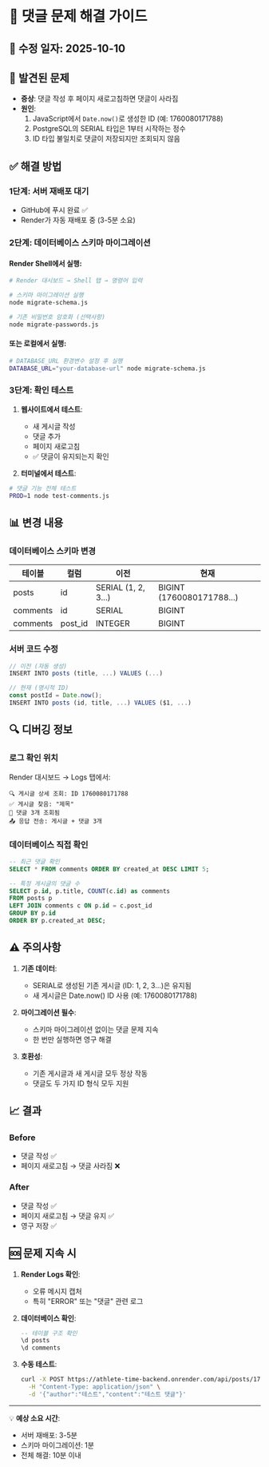 # 🔧 댓글 문제 해결 가이드

## 📅 수정 일자: 2025-10-10

## 🚨 발견된 문제
- **증상**: 댓글 작성 후 페이지 새로고침하면 댓글이 사라짐
- **원인**: 
  1. JavaScript에서 `Date.now()`로 생성한 ID (예: 1760080171788)
  2. PostgreSQL의 SERIAL 타입은 1부터 시작하는 정수
  3. ID 타입 불일치로 댓글이 저장되지만 조회되지 않음

## ✅ 해결 방법

### 1단계: 서버 재배포 대기
- GitHub에 푸시 완료 ✅
- Render가 자동 재배포 중 (3-5분 소요)

### 2단계: 데이터베이스 스키마 마이그레이션

#### Render Shell에서 실행:
```bash
# Render 대시보드 → Shell 탭 → 명령어 입력

# 스키마 마이그레이션 실행
node migrate-schema.js

# 기존 비밀번호 암호화 (선택사항)
node migrate-passwords.js
```

#### 또는 로컬에서 실행:
```bash
# DATABASE_URL 환경변수 설정 후 실행
DATABASE_URL="your-database-url" node migrate-schema.js
```

### 3단계: 확인 테스트

1. **웹사이트에서 테스트**:
   - 새 게시글 작성
   - 댓글 추가
   - 페이지 새로고침
   - ✅ 댓글이 유지되는지 확인

2. **터미널에서 테스트**:
```bash
# 댓글 기능 전체 테스트
PROD=1 node test-comments.js
```

## 📊 변경 내용

### 데이터베이스 스키마 변경
| 테이블 | 컬럼 | 이전 | 현재 |
|--------|------|------|------|
| posts | id | SERIAL (1, 2, 3...) | BIGINT (1760080171788...) |
| comments | id | SERIAL | BIGINT |
| comments | post_id | INTEGER | BIGINT |

### 서버 코드 수정
```javascript
// 이전 (자동 생성)
INSERT INTO posts (title, ...) VALUES (...)

// 현재 (명시적 ID)
const postId = Date.now();
INSERT INTO posts (id, title, ...) VALUES ($1, ...)
```

## 🔍 디버깅 정보

### 로그 확인 위치
Render 대시보드 → Logs 탭에서:
```
🔍 게시글 상세 조회: ID 1760080171788
✅ 게시글 찾음: "제목"
💬 댓글 3개 조회됨
📤 응답 전송: 게시글 + 댓글 3개
```

### 데이터베이스 직접 확인
```sql
-- 최근 댓글 확인
SELECT * FROM comments ORDER BY created_at DESC LIMIT 5;

-- 특정 게시글의 댓글 수
SELECT p.id, p.title, COUNT(c.id) as comments
FROM posts p
LEFT JOIN comments c ON p.id = c.post_id
GROUP BY p.id
ORDER BY p.created_at DESC;
```

## ⚠️ 주의사항

1. **기존 데이터**:
   - SERIAL로 생성된 기존 게시글 (ID: 1, 2, 3...)은 유지됨
   - 새 게시글은 Date.now() ID 사용 (예: 1760080171788)

2. **마이그레이션 필수**:
   - 스키마 마이그레이션 없이는 댓글 문제 지속
   - 한 번만 실행하면 영구 해결

3. **호환성**:
   - 기존 게시글과 새 게시글 모두 정상 작동
   - 댓글도 두 가지 ID 형식 모두 지원

## 📈 결과

### Before
- 댓글 작성 ✅
- 페이지 새로고침 → 댓글 사라짐 ❌

### After
- 댓글 작성 ✅
- 페이지 새로고침 → 댓글 유지 ✅
- 영구 저장 ✅

## 🆘 문제 지속 시

1. **Render Logs 확인**:
   - 오류 메시지 캡처
   - 특히 "ERROR" 또는 "댓글" 관련 로그

2. **데이터베이스 확인**:
   ```sql
   -- 테이블 구조 확인
   \d posts
   \d comments
   ```

3. **수동 테스트**:
   ```bash
   curl -X POST https://athlete-time-backend.onrender.com/api/posts/1760080171788/comments \
     -H "Content-Type: application/json" \
     -d '{"author":"테스트","content":"테스트 댓글"}'
   ```

---

💡 **예상 소요 시간**: 
- 서버 재배포: 3-5분
- 스키마 마이그레이션: 1분
- 전체 해결: 10분 이내